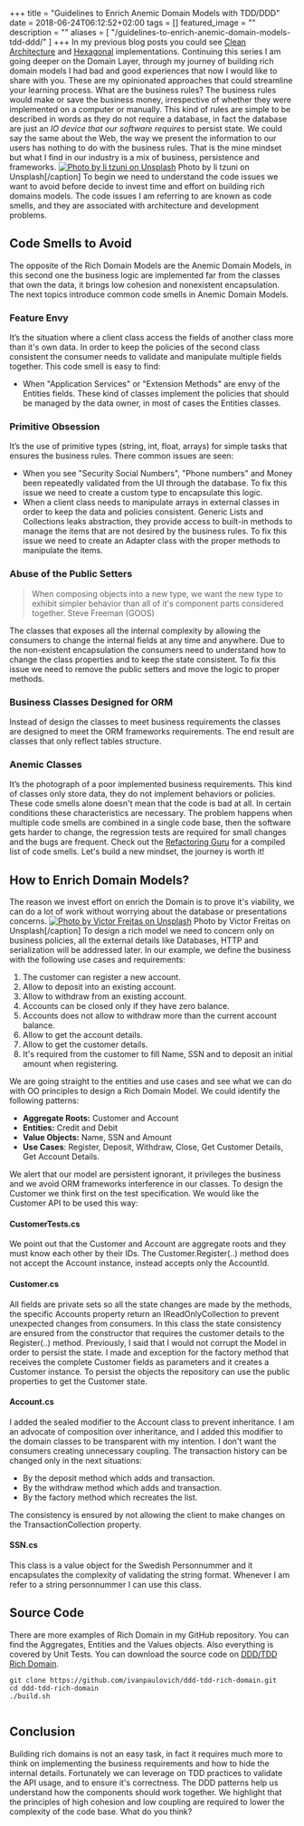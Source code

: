 +++
title =  "Guidelines to Enrich Anemic Domain Models with TDD/DDD"
date = 2018-06-24T06:12:52+02:00
tags = []
featured_image = ""
description = ""
aliases = [
    "/guidelines-to-enrich-anemic-domain-models-tdd-ddd/"
]
+++
In my previous blog posts you could see [Clean Architecture](https://paulovich.net/clean-architecture-for-net-applications/) and [Hexagonal](https://paulovich.net/hexagonal-architecture-dot-net/) implementations. Continuing this series I am going deeper on the Domain Layer, through my journey of building rich domain models I had bad and good experiences that now I would like to share with you. These are my opinionated approaches that could streamline your learning process. What are the business rules? The business rules would make or save the business money, irrespective of whether they were implemented on a computer or manually. This kind of rules are simple to be described in words as they do not require a database, in fact the database are just an _IO device that our software requires_ to persist state. We could say the same about the Web, the way we present the information to our users has nothing to do with the business rules. That is the mine mindset but what I find in our industry is a mix of business, persistence and frameworks.
[![Photo by li tzuni on Unsplash](/static/li-tzuni-507346-unsplash.jpg)](/static/li-tzuni-507346-unsplash.jpg) Photo by li tzuni on Unsplash\[/caption\] To begin we need to understand the code issues we want to avoid before decide to invest time and effort on building rich domains models. The code issues I am referring to are known as code smells, and they are associated with architecture and development problems.

Code Smells to Avoid
--------------------

The opposite of the Rich Domain Models are the Anemic Domain Models, in this second one the business logic are implemented far from the classes that own the data, it brings low cohesion and nonexistent encapsulation. The next topics introduce common code smells in Anemic Domain Models.

### Feature Envy

It’s the situation where a client class access the fields of another class more than it's own data. In order to keep the policies of the second class consistent the consumer needs to validate and manipulate multiple fields together. This code smell is easy to find:

*   When "Application Services" or "Extension Methods" are envy of the Entities fields. These kind of classes implement the policies that should be managed by the data owner, in most of cases the Entities classes.

### Primitive Obsession

It’s the use of primitive types (string, int, float, arrays) for simple tasks that ensures the business rules. There common issues are seen:

*   When you see "Security Social Numbers", "Phone numbers" and Money been repeatedly validated from the UI through the database. To fix this issue we need to create a custom type to encapsulate this logic.
*   When a client class needs to manipulate arrays in external classes in order to keep the data and policies consistent. Generic Lists and Collections leaks abstraction, they provide access to built-in methods to manage the items that are not desired by the business rules. To fix this issue we need to create an Adapter class with the proper methods to manipulate the items.

### Abuse of the Public Setters

> When composing objects into a new type, we want the new type to exhibit simpler behavior than all of it's component parts considered together. Steve Freeman (GOOS)

The classes that exposes all the internal complexity by allowing the consumers to change the internal fields at any time and anywhere. Due to the non-existent encapsulation the consumers need to understand how to change the class properties and to keep the state consistent. To fix this issue we need to remove the public setters and move the logic to proper methods.

### Business Classes Designed for ORM

Instead of design the classes to meet business requirements the classes are designed to meet the ORM frameworks requirements. The end result are classes that only reflect tables structure.

### Anemic Classes

It’s the photograph of a poor implemented business requirements. This kind of classes only store data, they do not implement behaviors or policies. These code smells alone doesn't mean that the code is bad at all. In certain conditions these characteristics are necessary. The problem happens when multiple code smells are combined in a single code base, then the software gets harder to change, the regression tests are required for small changes and the bugs are frequent. Check out the [Refactoring Guru](https://refactoring.guru/refactoring/smells) for a compiled list of code smells. Let's build a new mindset, the journey is worth it!

How to Enrich Domain Models?
----------------------------

The reason we invest effort on enrich the Domain is to prove it's viability, we can do a lot of work without worrying about the database or presentations concerns. 
[![Photo by Victor Freitas on Unsplash](/static/victor-freitas-593843-unsplash.jpg)](/static/victor-freitas-593843-unsplash.jpg) Photo by Victor Freitas on Unsplash\[/caption\] To design a rich model we need to concern only on business policies, all the external details like Databases, HTTP and serialization will be addressed later. In our example, we define the business with the following use cases and requirements:

1.  The customer can register a new account.
2.  Allow to deposit into an existing account.
3.  Allow to withdraw from an existing account.
4.  Accounts can be closed only if they have zero balance.
5.  Accounts does not allow to withdraw more than the current account balance.
6.  Allow to get the account details.
7.  Allow to get the customer details.
8.  It's required from the customer to fill Name, SSN and to deposit an initial amount when registering.

We are going straight to the entities and use cases and see what we can do with OO principles to design a Rich Domain Model. We could identify the following patterns:

*   **Aggregate Roots:** Customer and Account
*   **Entities:** Credit and Debit
*   **Value Objects:** Name, SSN and Amount
*   **Use Cases**: Register, Deposit, Withdraw, Close, Get Customer Details, Get Account Details.

We alert that our model are persistent ignorant, it privileges the business and we avoid ORM frameworks interference in our classes. To design the Customer we think first on the test specification. We would like the Customer API to be used this way:

#### CustomerTests.cs

We point out that the Customer and Account are aggregate roots and they must know each other by their IDs. The Customer.Register(..) method does not accept the Account instance, instead accepts only the AccountId.

<script src="https://gist.github.com/ivanpaulovich/79d405a602685bb2e8468aa6dd00f42b.js"></script>

#### Customer.cs

All fields are private sets so all the state changes are made by the methods, the specific Accounts property return an IReadOnlyCollection to prevent unexpected changes from consumers. In this class the state consistency are ensured from the constructor that requires the customer details to the Register(..) method. Previously, I said that I would not corrupt the Model in order to persist the state. I made and exception for the factory method that receives the complete Customer fields as parameters and it creates a Customer instance. To persist the objects the repository can use the public properties to get the Customer state.

<script src="https://gist.github.com/ivanpaulovich/5d3f702a55a4700dd23a272a2dca5617.js"></script>

#### Account.cs

I added the sealed modifier to the Account class to prevent inheritance. I am an advocate of composition over inheritance, and I added this modifier to the domain classes to be transparent with my intention. I don't want the consumers creating unnecessary coupling. The transaction history can be changed only in the next situations:

*   By the deposit method which adds and transaction.
*   By the withdraw method which adds and transaction.
*   By the factory method which recreates the list.

The consistency is ensured by not allowing the client to make changes on the TransactionCollection property.

<script src="https://gist.github.com/ivanpaulovich/21ca4c7b445764adcfc676c503a13348.js"></script>

#### SSN.cs

This class is a value object for the Swedish Personnummer and it encapsulates the complexity of validating the string format. Whenever I am refer to a string personnummer I can use this class.

<script src="https://gist.github.com/ivanpaulovich/6c7776aaff93e29e21ec3e037c9df2e9.js"></script>

Source Code
-----------

There are more examples of Rich Domain in my GitHub repository. You can find the Aggregates, Entities and the Values objects. Also everything is covered by Unit Tests. You can download the source code on [DDD/TDD Rich Domain](https://github.com/ivanpaulovich/ddd-tdd-rich-domain).

```
git clone https://github.com/ivanpaulovich/ddd-tdd-rich-domain.git
cd ddd-tdd-rich-domain
./build.sh
```

<span data-mce-type="bookmark" style="display: inline-block; width: 0px; overflow: hidden; line-height: 0;" class="mce\_SELRES\_start">﻿</span>

Conclusion
----------

Building rich domains is not an easy task, in fact it requires much more to think on implementing the business requirements and how to hide the internal details. Fortunately we can leverage on TDD practices to validate the API usage, and to ensure it's correctness. The DDD patterns help us understand how the components should work together. We highlight that the principles of high cohesion and low coupling are required to lower the complexity of the code base. What do you think?